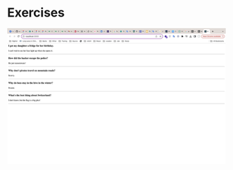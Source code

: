 
# Exercises
![Exercises 1](https://github.com/saharrshirazii/sahar/blob/main/React/props-Joke/props-joke.png)

